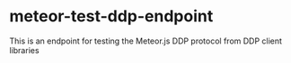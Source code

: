 meteor-test-ddp-endpoint
========================

This is an endpoint for testing the Meteor.js DDP protocol from DDP client libraries
